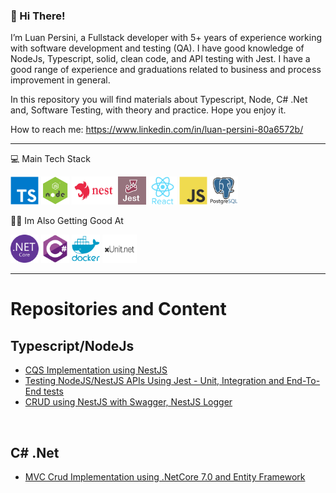 ### 👋 Hi There!

I’m Luan Persini, a Fullstack developer with 5+ years of experience working with software development and testing (QA). I have good knowledge of NodeJs, Typescript, solid, clean code, and API testing with Jest. I have a good range of experience and graduations related to business and process improvement in general.

In this repository you will find materials about Typescript, Node, C# .Net and, Software Testing, with theory and practice. Hope you enjoy it.

How to reach me: https://www.linkedin.com/in/luan-persini-80a6572b/

---
💻 Main Tech Stack

<img src="https://github.com/devicons/devicon/blob/master/icons/typescript/typescript-original.svg" alt="Typescript" width="45" height="45" /> <img src="nodejs.png" alt="NodeJs" width="45" height="45" /> <img src="nestjs.png" alt="NestJs" width="70" height="45" /> <img src="jest.png" alt="JestJs" width="45" height="45" /> <img src="https://github.com/devicons/devicon/blob/master/icons/react/react-original-wordmark.svg" alt="ReactJs" width="45" height="45" /> <img src="https://github.com/devicons/devicon/blob/master/icons/javascript/javascript-original.svg" alt="JavaScript logo" width="45" height="45" /> <img src="https://github.com/devicons/devicon/blob/master/icons/postgresql/postgresql-original-wordmark.svg" alt="PostgreSQL" width="45" height="45" />

:student: Im Also Getting Good At

<img src="https://github.com/devicons/devicon/blob/master/icons/dotnetcore/dotnetcore-original.svg" alt="dotnet logo" width="45" height="45" /> <img src="https://github.com/devicons/devicon/blob/master/icons/csharp/csharp-original.svg" alt="csharp logo" width="45" height="45" /> <img src="https://github.com/devicons/devicon/blob/master/icons/docker/docker-plain-wordmark.svg" alt="docker" width="45" height="45" /> <img src="xunit.png" alt="xunit" width="55" height="45" />

---

# Repositories and Content

## Typescript/NodeJs

- [CQS Implementation using NestJS](https://github.com/luanpersini/nodejs-nestjs-cqs)
- [Testing NodeJS/NestJS APIs Using Jest - Unit, Integration and End-To-End tests](https://github.com/luanpersini/tests-node-backend-tests-using-jest-typescript)
- [CRUD using NestJS with Swagger, NestJS Logger](https://github.com/luanpersini/venturus-backend-printer-challange)


<br>

## C# .Net

- [MVC Crud Implementation using .NetCore 7.0 and Entity Framework](https://github.com/luanpersini/dotnet-mvc-saleswebmvc)

